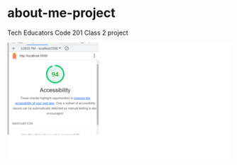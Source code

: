 # about-me-project

Tech Educators Code 201 Class 2 project

![Lighthouse Accessibility Screen Shot](/Screenshot%202023-06-13%20164819.png "Lighthouse Accessibility Screen Shot")
